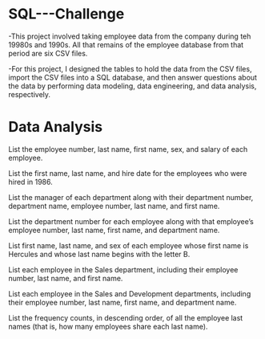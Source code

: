 # SQL---Challenge

-This project involved taking employee data from the company during teh 19980s and 1990s. All that remains of the employee database from that period are six CSV files. 

-For this project, I designed the tables to hold the data from the CSV files, import the CSV files into a SQL database, and then answer questions about the data by performing data modeling, data engineering, and data analysis, respectively.


# Data Analysis

List the employee number, last name, first name, sex, and salary of each employee.

List the first name, last name, and hire date for the employees who were hired in 1986.

List the manager of each department along with their department number, department name, employee number, last name, and first name.

List the department number for each employee along with that employee’s employee number, last name, first name, and department name.

List first name, last name, and sex of each employee whose first name is Hercules and whose last name begins with the letter B.

List each employee in the Sales department, including their employee number, last name, and first name.

List each employee in the Sales and Development departments, including their employee number, last name, first name, and department name.

List the frequency counts, in descending order, of all the employee last names (that is, how many employees share each last name).

